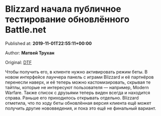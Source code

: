
# Blizzard начала публичное тестирование обновлённого Battle.net

Published at: **2019-11-01T22:55:11+00:00**

Author: **Матвей Трухан**

Original: [DTF](https://dtf.ru/gameindustry/79081-blizzard-nachala-publichnoe-testirovanie-obnovlennogo-battle-net)

Чтобы получить его, в клиенте нужно активировать режим беты.
В новом интерфейсе лаунчера панель с играми Blizzard и её партнёров перенесли наверх, и её теперь можно кастомизировать, скрывая те тайтлы, которые не интересуют пользователя — например, Modern Warfare.
Также список с друзьями теперь виден всегда и находится справа. Раньше его приходилось открывать отдельно.
Blizzard отметила, что по ходу беты обновлённая версия клиента ещё может получить другие нововведения, и пока это ещё не финальный вариант.
